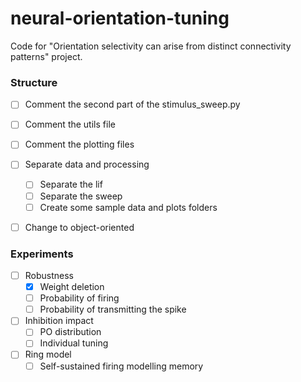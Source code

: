 # neural-orientation-tuning
 Code for "Orientation selectivity can arise from distinct connectivity patterns" project.
 
### Structure
- [ ] Comment the second part of the stimulus_sweep.py
- [ ] Comment the utils file
- [ ] Comment the plotting files
- [ ] Separate data and processing
	- [ ] Separate the lif
	- [ ] Separate the sweep
	- [ ] Create some sample data and plots folders
- [ ] Change to object-oriented



### Experiments
- [ ] Robustness
	- [x] Weight deletion
	- [ ] Probability of firing
	- [ ] Probability of transmitting the spike
- [ ] Inhibition impact
	- [ ] PO distribution
	- [ ] Individual tuning
- [ ] Ring model
	- [ ] Self-sustained firing modelling memory
